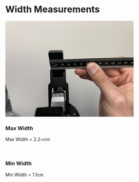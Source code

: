 #  Width Measurements

<img src="Images/Robotiq_2f-85_width.JPG" width="400"> <br>
### Max Width

Max Width = 2.2+cm <br>
<br>
<br>

### Min Width

Min Width = 1.1cm
